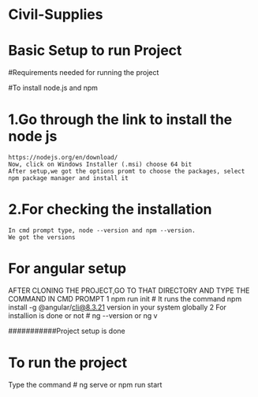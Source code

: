 # Civil-Supplies

# Basic Setup to run Project

#Requirements needed for running the project

#To install node.js and npm

# 1.Go through the link to install the node js
    https://nodejs.org/en/download/
    Now, click on Windows Installer (.msi) choose 64 bit
    After setup,we got the options promt to choose the packages, select npm package manager and install it
    
# 2.For checking the installation 
    In cmd prompt type, node --version and npm --version.
    We got the versions

# For angular setup
  AFTER CLONING THE PROJECT,GO TO THAT DIRECTORY AND TYPE THE COMMAND IN CMD PROMPT
  1  npm run init
    # It runs the command npm install -g @angular/cli@8.3.21 version in your system globally
  2  For installion is done or not 
     # ng --version or ng v
     
 ###########Project setup is done
 
 # To run the project
   Type the command
    # ng serve or npm run start
